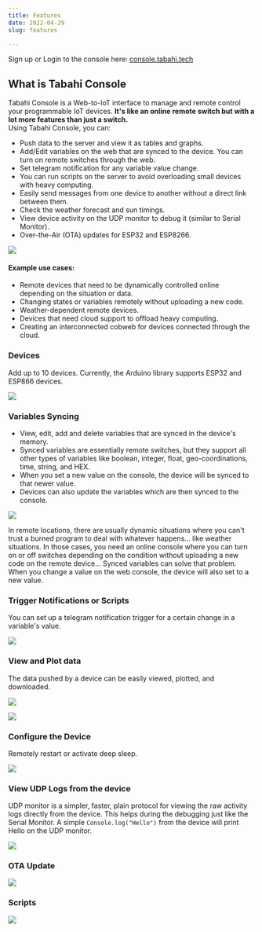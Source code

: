 ```yaml
---
title: Features
date: 2022-04-29
slug: features

---
```

Sign up or Login to the console here: [console.tabahi.tech](https://console.tabahi.tech)

## What is Tabahi Console

Tabahi Console is a Web-to-IoT interface to manage and remote control your programmable IoT devices. **It's like an online remote switch but with a lot more features than just a switch.**  
Using Tabahi Console, you can:

* Push data to the server and view it as tables and graphs.
* Add/Edit variables on the web that are synced to the device. You can turn on remote switches through the web.
* Set telegram notification for any variable value change.
* You can run scripts on the server to avoid overloading small devices with heavy computing.
* Easily send messages from one device to another without a direct link between them.
* Check the weather forecast and sun timings.
* View device activity on the UDP monitor to debug it (similar to Serial Monitor).
* Over-the-Air (OTA) updates for ESP32 and ESP8266.

![](/ttc.png)

#### Example use cases:

* Remote devices that need to be dynamically controlled online depending on the situation or data.
* Changing states or variables remotely without uploading a new code.
* Weather-dependent remote devices.
* Devices that need cloud support to offload heavy computing.
* Creating an interconnected cobweb for devices connected through the cloud.

### Devices

Add up to 10 devices. Currently, the Arduino library supports ESP32 and ESP866 devices.

![](/screenshot-2022-05-04-at-04-55-48-console-tabahi-tech.png)

### Variables Syncing

* View, edit, add and delete variables that are synced in the device's memory.
* Synced variables are essentially remote switches, but they support all other types of variables like boolean, integer, float, geo-coordinations, time, string, and HEX. 
* When you set a new value on the console, the device will be synced to that newer value.
* Devices can also update the variables which are then synced to the console.

![](/screenshot-2022-05-04-at-04-56-12-console-tabahi-tech.png)

In remote locations, there are usually dynamic situations where you can't trust a burned program to deal with whatever happens... like weather situations. In those cases, you need an online console where you can turn on or off switches depending on the condition without uploading a new code on the remote device... Synced variables can solve that problem. When you change a value on the web console, the device will also set to a new value.

### Trigger Notifications or Scripts

You can set up a telegram notification trigger for a certain change in a variable's value.

![](/screenshot-2022-05-04-at-04-59-05-console-tabahi-tech.png)

### View and Plot data

The data pushed by a device can be easily viewed, plotted, and downloaded.

![](/screenshot-2022-05-04-at-04-56-26-console-tabahi-tech.png)

![](/screenshot-2022-05-04-at-04-56-42-console-tabahi-tech.png)

### Configure the Device

Remotely restart or activate deep sleep.

![](/screenshot-2022-05-04-at-05-00-15-console-tabahi-tech.png)

### View UDP Logs from the device

UDP monitor is a simpler, faster, plain protocol for viewing the raw activity logs directly from the device. This helps during the debugging just like the Serial Monitor. A simple `Console.log("Hello")` from the device will print Hello on the UDP monitor.

![](/screenshot-2022-05-04-at-04-59-29-console-tabahi-tech.png)

### OTA Update

![](/screenshot-2022-05-04-at-04-57-45-console-tabahi-tech.png)

### Scripts

![](/screenshot-2022-05-04-at-04-58-04-console-tabahi-tech.png)